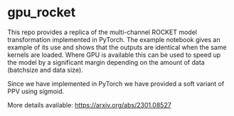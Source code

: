 # gpu_rocket

This repo provides a replica of the multi-channel ROCKET model transformation implemented in PyTorch. The example notebook gives an example of its use and shows that the outputs are identical when the same kernels are loaded. Where GPU is available this can be used to speed up the model by a significant margin depending on the amount of data (batchsize and data size).

Since we have implemented in PyTorch we have provided a soft variant of PPV using sigmoid. 

More details available: https://arxiv.org/abs/2301.08527
